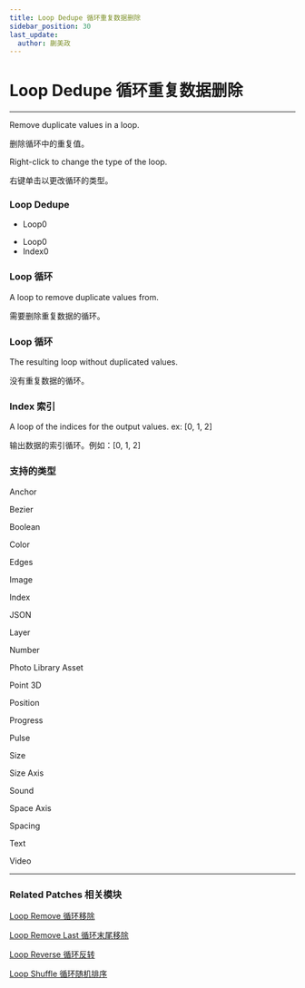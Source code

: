 ```yaml
---
title: Loop Dedupe 循环重复数据删除
sidebar_position: 30
last_update:
  author: 蒯美政
---
```


# Loop Dedupe 循环重复数据删除

---

Remove duplicate values in a loop.

删除循环中的重复值。

Right-click to change the type of the loop.

右键单击以更改循环的类型。

<div className="patch-container">
    <div className="patch loop">
        <h3>Loop Dedupe</h3>
        <ul className="inputs">
            <li>Loop<span>0</span></li>
        </ul>
        <ul className="outputs">
            <li>Loop<span>0</span></li>
            <li>Index<span>0</span></li>
        </ul>
    </div>
</div>

### Loop 循环

A loop to remove duplicate values from.

需要删除重复数据的循环。

### Loop 循环

The resulting loop without duplicated values.

没有重复数据的循环。

### Index 索引

A loop of the indices for the output values. ex: [0, 1, 2]

输出数据的索引循环。例如：[0, 1, 2]

### 支持的类型

Anchor

Bezier

Boolean

Color

Edges

Image

Index

JSON

Layer

Number

Photo Library Asset

Point 3D

Position

Progress

Pulse

Size

Size Axis

Sound

Space Axis

Spacing

Text

Video

---

### Related Patches 相关模块

[Loop Remove 循环移除](./Loop%20Remove.md)

[Loop Remove Last 循环末尾移除](./Loop%20Remove%20Last.md)

[Loop Reverse 循环反转](./Loop%20Reverse.md)

[Loop Shuffle 循环随机排序](./Loop%20Shuffle.md)
